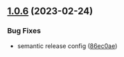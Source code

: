 ## [1.0.6](https://github.com/truongtrongtin/i18next-gridly-backend/compare/v1.0.5...v1.0.6) (2023-02-24)


### Bug Fixes

* semantic release config ([86ec0ae](https://github.com/truongtrongtin/i18next-gridly-backend/commit/86ec0aeb79cb333b80947dbe93065edfdf3e927d))
